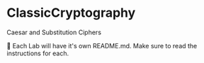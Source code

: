 # ClassicCryptography
Caesar and Substitution Ciphers

:pushpin: Each Lab will have it's own README.md.  Make sure to read the instructions for each.  
